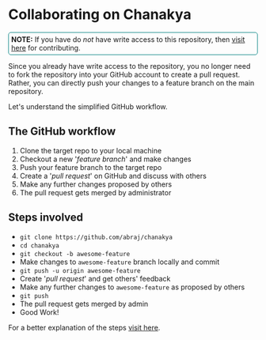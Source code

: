 # Collaborating on Chanakya

<span style="display:block; padding: 5px; border: 1px solid teal; border-radius: 5px">**NOTE:** If you have do _not_ have write access to this repository, then [visit here](CONTRIBUTING.md) for contributing.</span>

Since you already have write access to the repository, you no longer need to fork the repository into your GitHub account to create a pull request. Rather, you can directly push your changes to a feature branch on the main repository.

Let's understand the simplified GitHub workflow.

## The GitHub workflow
1. Clone the target repo to your local machine
2. Checkout a new '_feature branch_' and make changes
3. Push your feature branch to the target repo
4. Create a '_pull request_' on GitHub and discuss with others
5. Make any further changes proposed by others
6. The pull request gets merged by administrator

## Steps involved
* `git clone https://github.com/abraj/chanakya`
* `cd chanakya`
* `git checkout -b awesome-feature`
* Make changes to `awesome-feature` branch locally and commit
* `git push -u origin awesome-feature`
* Create '_pull request_' and get others' feedback
* Make any further changes to `awesome-feature` as proposed by others
* `git push`
* The pull request gets merged by admin
* Good Work!

For a better explanation of the steps [visit here](CONTRIBUTING.md).
